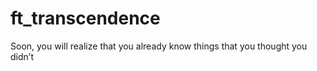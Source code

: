 
# ft_transcendence

Soon, you will realize that you already know things
that you thought you didn’t
